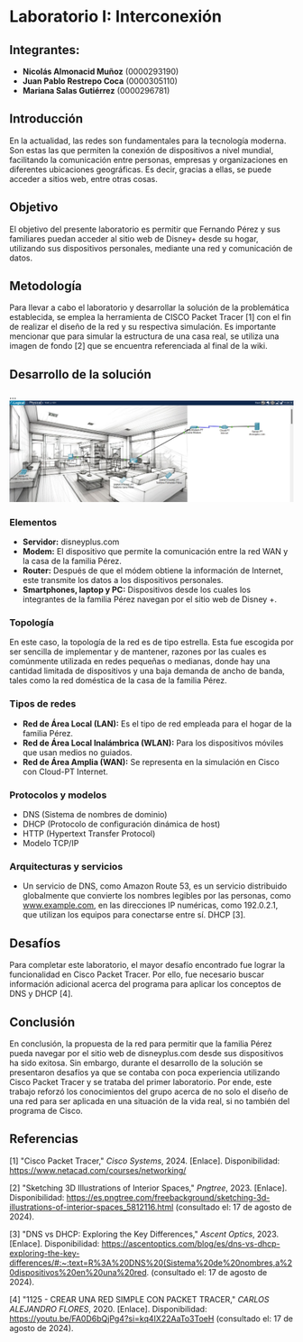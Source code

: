 # Laboratorio I: Interconexión

## Integrantes:
- **Nicolás Almonacid Muñoz** (0000293190)
- **Juan Pablo Restrepo Coca** (0000305110)
- **Mariana Salas Gutiérrez** (0000296781)

## Introducción
En la actualidad, las redes son fundamentales para la tecnología moderna. Son estas las que permiten la conexión de dispositivos a nivel mundial, facilitando la comunicación entre personas, empresas y organizaciones en diferentes ubicaciones geográficas. Es decir, gracias a ellas, se puede acceder a sitios web, entre otras cosas.

## Objetivo
El objetivo del presente laboratorio es permitir que Fernando Pérez y sus familiares puedan acceder al sitio web de Disney+ desde su hogar, utilizando sus dispositivos personales, mediante una red y comunicación de datos.

## Metodología
Para llevar a cabo el laboratorio y desarrollar la solución de la problemática establecida, se emplea la herramienta de CISCO Packet Tracer [1] con el fin de realizar el diseño de la red y su respectiva simulación. Es importante mencionar que para simular la estructura de una casa real, se utiliza una imagen de fondo [2] que se encuentra referenciada al final de la wiki.

## Desarrollo de la solución

...
![Imagen](redes_lab01.jpg)

### Elementos
- **Servidor:** disneyplus.com
- **Modem:** El dispositivo que permite la comunicación entre la red WAN y la casa de la familia Pérez.
- **Router:** Después de que el módem obtiene la información de Internet, este transmite los datos a los dispositivos personales.
- **Smartphones, laptop y PC:** Dispositivos desde los cuales los integrantes de la familia Pérez navegan por el sitio web de Disney +.
  
### Topología
En este caso, la topología de la red es de tipo estrella. Esta fue escogida por ser sencilla de implementar y de mantener, razones por las cuales es comúnmente utilizada en redes pequeñas o medianas, donde hay una cantidad limitada de dispositivos y una baja demanda de ancho de banda, tales como la red doméstica de la casa de la familia Pérez.

### Tipos de redes
- **Red de Área Local (LAN):** Es el tipo de red empleada para el hogar de la familia Pérez.
- **Red de Área Local Inalámbrica (WLAN):** Para los dispositivos móviles que usan medios no guiados.
- **Red de Área Amplia (WAN):** Se representa en la simulación en Cisco con Cloud-PT Internet.

### Protocolos y modelos
- DNS (Sistema de nombres de dominio)
- DHCP (Protocolo de configuración dinámica de host)
- HTTP (Hypertext Transfer Protocol)
- Modelo TCP/IP

### Arquitecturas y servicios
- Un servicio de DNS, como Amazon Route 53, es un servicio distribuido globalmente que convierte los nombres legibles por las personas, como www.example.com, en las direcciones IP numéricas, como 192.0.2.1, que utilizan los equipos para conectarse entre sí. DHCP [3].

## Desafíos
Para completar este laboratorio, el mayor desafío encontrado fue lograr la funcionalidad en Cisco Packet Tracer. Por ello, fue necesario buscar información adicional acerca del programa para aplicar los conceptos de DNS y DHCP [4].

## Conclusión
En conclusión, la propuesta de la red para permitir que la familia Pérez pueda navegar por el sitio web de disneyplus.com desde sus dispositivos ha sido exitosa. Sin embargo, durante el desarrollo de la solución se presentaron desafíos ya que se contaba con poca experiencia utilizando Cisco Packet Tracer y se trataba del primer laboratorio. Por ende, este trabajo reforzó los conocimientos del grupo acerca de no solo el diseño de una red para ser aplicada en una situación de la vida real, si no también del programa de Cisco.

## Referencias
[1] "Cisco Packet Tracer," *Cisco Systems*, 2024. [Enlace]. Disponibilidad: https://www.netacad.com/courses/networking/

[2] "Sketching 3D Illustrations of Interior Spaces," *Pngtree*, 2023. [Enlace]. Disponibilidad: https://es.pngtree.com/freebackground/sketching-3d-illustrations-of-interior-spaces_5812116.html (consultado el: 17 de agosto de 2024).

[3] "DNS vs DHCP: Exploring the Key Differences," *Ascent Optics*, 2023. [Enlace]. Disponibilidad: https://ascentoptics.com/blog/es/dns-vs-dhcp-exploring-the-key-differences/#:~:text=R%3A%20DNS%20(Sistema%20de%20nombres,a%20dispositivos%20en%20una%20red. (consultado el: 17 de agosto de 2024).

[4] "1125 - CREAR UNA RED SIMPLE CON PACKET TRACER," *CARLOS ALEJANDRO FLORES*, 2020. [Enlace]. Disponibilidad: https://youtu.be/FA0D6bQjPg4?si=kq4IX22AaTo3ToeH (consultado el: 17 de agosto de 2024).
